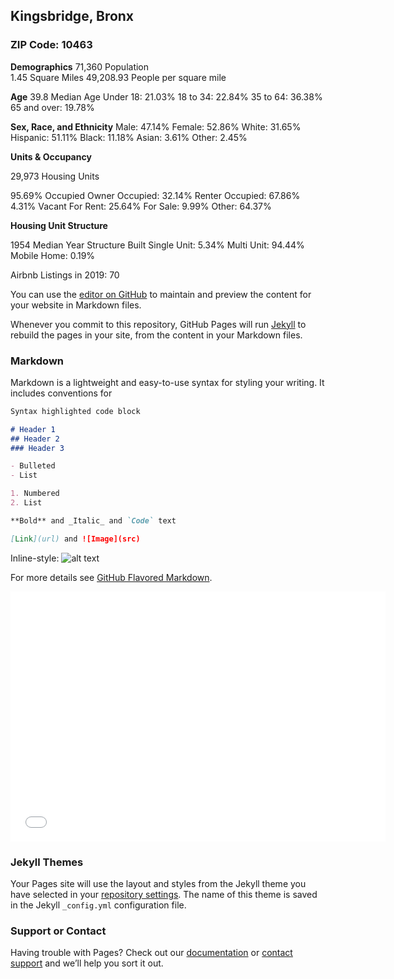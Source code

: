 ## Kingsbridge, Bronx
### ZIP Code: 10463

 

**Demographics**
71,360 Population	
1.45 Square Miles
49,208.93 People per square mile

**Age**
39.8 Median Age
Under 18: 21.03%
18 to 34: 22.84%
35 to 64: 36.38%
65 and over: 19.78%

**Sex, Race, and Ethnicity**
Male: 47.14%
Female: 52.86%
White: 31.65%
Hispanic: 51.11%
Black: 11.18%
Asian: 3.61%
Other: 2.45%

**Units & Occupancy**

29,973 Housing Units

95.69% Occupied
Owner Occupied: 32.14%
Renter Occupied: 67.86%
4.31% Vacant
For Rent: 25.64%
For Sale: 9.99%
Other: 64.37%

**Housing Unit Structure**

1954 Median Year Structure Built
Single Unit: 5.34%
Multi Unit: 94.44%
Mobile Home: 0.19%	

Airbnb Listings in 2019: 70


You can use the [editor on GitHub](https://github.com/Sowjan95/kingsbridge/edit/gh-pages/index.md) to maintain and preview the content for your website in Markdown files.

Whenever you commit to this repository, GitHub Pages will run [Jekyll](https://jekyllrb.com/) to rebuild the pages in your site, from the content in your Markdown files.

### Markdown

Markdown is a lightweight and easy-to-use syntax for styling your writing. It includes conventions for

```markdown
Syntax highlighted code block

# Header 1
## Header 2
### Header 3

- Bulleted
- List

1. Numbered
2. List

**Bold** and _Italic_ and `Code` text

[Link](url) and ![Image](src)
```



Inline-style: 
![alt text](https://github.com/Sowjan95/kingsbridge/blob/gh-pages/FIGURE%201.png "Logo Title Text 1")



For more details see [GitHub Flavored Markdown](https://guides.github.com/features/mastering-markdown/).

<dl>
<iframe src="kingsbridgeLocations.html" width="600" height="400" frameborder="0" frameborder="0" marginwidth="0" marginheight="0" allowfullscreen></iframe>
</dl>

### Jekyll Themes

Your Pages site will use the layout and styles from the Jekyll theme you have selected in your [repository settings](https://github.com/Sowjan95/kingsbridge/settings). The name of this theme is saved in the Jekyll `_config.yml` configuration file.

### Support or Contact

Having trouble with Pages? Check out our [documentation](https://docs.github.com/categories/github-pages-basics/) or [contact support](https://github.com/contact) and we’ll help you sort it out.
